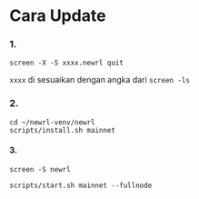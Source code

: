 # Cara Update

### 1.

```
screen -X -S xxxx.newrl quit
```

`xxxx` di sesuaikan dengan angka dari `screen -ls`

### 2.

```
cd ~/newrl-venv/newrl
scripts/install.sh mainnet
```

#### 3.

```
screen -S newrl
```

```
scripts/start.sh mainnet --fullnode
```

